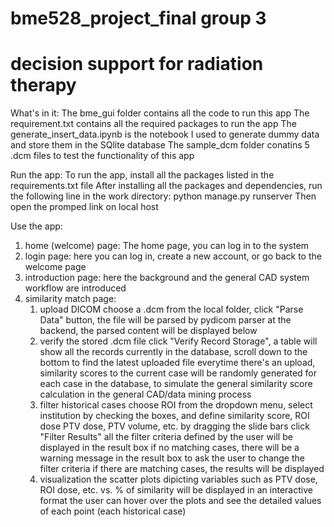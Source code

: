 # bme528_project_final group 3
# decision support for radiation therapy

What's in it:
The bme_gui folder contains all the code to run this app
The requirement.txt contains all the required packages to run the app
The generate_insert_data.ipynb is the notebook I used to generate dummy data and store them in the SQlite database
The sample_dcm folder conatins 5 .dcm files to test the functionality of this app

Run the app:
To run the app, install all the packages listed in the requirements.txt file
After installing all the packages and dependencies, run the following line in the work directory: 
  python manage.py runserver 
Then open the promped link on local host

Use the app:
1) home (welcome) page: The home page, you can log in to the system
2) login page: here you can log in, create a new account, or go back to the welcome page
3) introduction page: here the background and the general CAD system workflow are introduced
4) similarity match page: 
   1. upload DICOM
      choose a .dcm from the local folder, click "Parse Data" button, the file will be parsed by pydicom parser at the backend, the parsed content will be displayed below
   2. verify the stored .dcm file
      click "Verify Record Storage", a table will show all the records currently in the database, scroll down to the bottom to find the latest uploaded file
   everytime there's an upload, similarity scores to the current case will be randomly generated for each case in the database, to simulate the general similarity score calculation in the general CAD/data mining process
   3. filter historical cases
       choose ROI from the dropdown menu, select institution by checking the boxes, and define similarity score, ROI dose PTV dose, PTV volume, etc. by dragging the slide bars
       click "Filter Results"
       all the filter criteria defined by the user will be displayed in the result box
       if no matching cases, there will be a warning message in the result box to ask the user to change the filter criteria
       if there are matching cases, the results will be displayed
   4. visualization
       the scatter plots dipicting variables such as PTV dose, ROI dose, etc. vs. % of similarity will be displayed in an interactive format
       the user can hover over the plots and see the detailed values of each point (each historical case)
